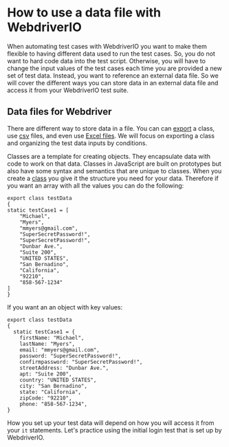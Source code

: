 # How to use a data file with WebdriverIO

When automating test cases with WebdriverIO you want to make them flexible to having different data used to run the test cases. So, you do not want to hard code data into the test script.  Otherwise, you will have to change the input values of the test cases each time you are provided a new set of test data. Instead, you want to reference an external data file.  So we will cover the different ways you can store data in an external data file and access it from your WebdriverIO test suite.

## Data files for Webdriver
There are different way to store data in a file. You can can [export](https://developer.mozilla.org/en-US/docs/web/javascript/reference/statements/export) a class, use [csv](https://makitweb.com/how-to-read-csv-file-and-display-its-content-using-javascript/) files, and even use [Excel files](https://www.youtube.com/watch?v=JB2jkeyDEQM). We will focus on exporting a class and organizing the test data inputs by conditions. 

Classes are a template for creating objects. They encapsulate data with code to work on that data. Classes in JavaScript are built on prototypes but also have some syntax and semantics that are unique to classes. When you create a [class](https://developer.mozilla.org/en-US/docs/Web/JavaScript/Guide/Using_classes) you give it the structure you need for your data. Therefore if you want an array with all the values you can do the following:

```
export class testData
{
static testCase1 = [
    "Michael",
    "Myers",
    "mmyers@gmail.com",
    "SuperSecretPassword!",
    "SuperSecretPassword!",
    "Dunbar Ave.",
    "Suite 200",
    "UNITED STATES",
    "San Bernadino",
    "California",
    "92210",
    "858-567-1234"
]
}
```
If you want an an object with key values:

```
export class testData
{
  static testCase1 = {
    firstName: "Michael",
    lastName: "Myers",
    email: "mmyers@gmail.com",
    password: "SuperSecretPassword!",
    confirmpassword: "SuperSecretPassword!",
    streetAddress: "Dunbar Ave.",
    apt: "Suite 200",
    country: "UNITED STATES",
    city: "San Bernadino",
    state: "California",
    zipCode: "92210",
    phone: "858-567-1234",
}

```
How you set up your test data will depend on how you will access it from your `it` statements. Let's practice using the initial login test that is set up by WebdriverIO.  
